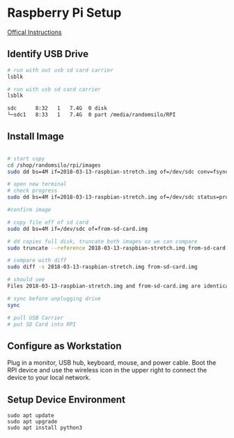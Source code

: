 # Raspberry Pi Setup

[Offical Instructions](https://www.raspberrypi.org/documentation/installation/installing-images/linux.md)

## Identify USB Drive

```bash
# run with out usb sd card carrier
lsblk

# run with usb sd card carrier
lsblk

sdc      8:32   1   7.4G  0 disk 
└─sdc1   8:33   1   7.4G  0 part /media/randomsilo/RPI

```

## Install Image

```bash

# start copy
cd /shop/randomsilo/rpi/images
sudo dd bs=4M if=2018-03-13-raspbian-stretch.img of=/dev/sdc conv=fsync

# open new terminal
# check progress
sudo dd bs=4M if=2018-03-13-raspbian-stretch.img of=/dev/sdc status=progress conv=fsync

#confirm image

# copy file off of sd card
sudo dd bs=4M if=/dev/sdc of=from-sd-card.img 

# dd copies full disk, truncate both images so we can compare
sudo truncate --reference 2018-03-13-raspbian-stretch.img from-sd-card.img

# compare with diff
sudo diff -s 2018-03-13-raspbian-stretch.img from-sd-card.img

# should see
Files 2018-03-13-raspbian-stretch.img and from-sd-card.img are identical

# sync before unplugging drive
sync

# pull USB Carrier
# put SD Card into RPI
```

## Configure as Workstation

Plug in a monitor, USB hub, keyboard, mouse, and power cable.
Boot the RPI device and use the wireless icon in the upper right to connect the device to your local network.

## Setup Device Environment 

```
sudo apt update
sudo apt upgrade
sudo apt install python3
```


